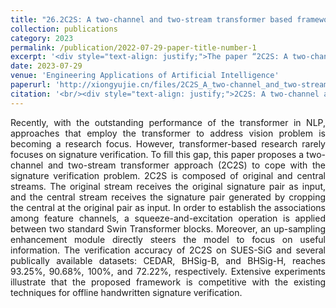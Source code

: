 ```yaml
---
title: "26.2C2S: A two-channel and two-stream transformer based framework for offline signature verification"
collection: publications
category: 2023
permalink: /publication/2022-07-29-paper-title-number-1
excerpt: '<div style="text-align: justify;">The paper “2C2S: A two-channel and two-stream transformer based framework for offline signature verification” presents the 2C2S framework. It leverages a two - stream setup and special modules, outperforming rivals in signature verification.</div>'
date: 2023-07-29
venue: 'Engineering Applications of Artificial Intelligence'
paperurl: 'http://xiongyujie.cn/files/2C2S_A_two-channel_and_two-stream_transformer_based_framework_for_offline_signature_verification.pdf'
citation: '<br/><div style="text-align: justify;">2C2S: A two-channel and two-stream transformer based framework for offline signature verification, J.-X. Ren, Y.-J. Xiong*, H. Zhan and B. Huang, Engineering Applications of Artificial Intelligence, 2023, 118 (1): 105639</div>'
---
```


<div style="text-align: justify;">Recently, with the outstanding performance of the transformer in NLP, approaches that employ the transformer to address vision problem is becoming a research focus. However, transformer-based research rarely focuses on signature verification. To fill this gap, this paper proposes a two-channel and two-stream transformer approach (2C2S) to cope with the signature verification problem. 2C2S is composed of original and central streams. The original stream receives the original signature pair as input, and the central stream receives the signature pair generated by cropping the central at the original pair as input. In order to establish the associations among feature channels, a squeeze-and-excitation operation is applied between two standard Swin Transformer blocks. Moreover, an up-sampling enhancement module directly steers the model to focus on useful information. The verification accuracy of 2C2S on SUES-SiG and several publically available datasets: CEDAR, BHSig-B, and BHSig-H, reaches 93.25%, 90.68%, 100%, and 72.22%, respectively. Extensive experiments illustrate that the proposed framework is competitive with the existing techniques for offline handwritten signature verification.</div>

<br/>
